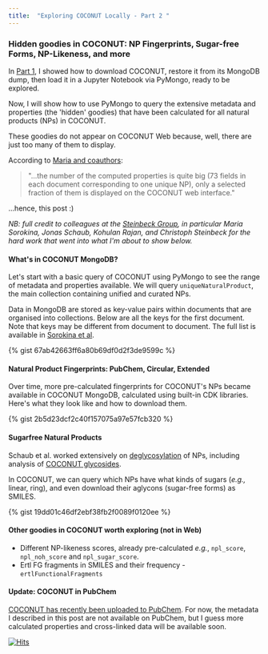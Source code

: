 ```yaml
---
title:  "Exploring COCONUT Locally - Part 2 "
---
```

### Hidden goodies in COCONUT: NP Fingerprints, Sugar-free Forms, NP-Likeness, and more

In [Part 1](https://adelenel.ai/mongodbcoconut/), I showed how to download COCONUT, restore it from its MongoDB dump, then load it in a Jupyter Notebook via PyMongo, ready to be explored.

Now, I will show how to use PyMongo to query the extensive metadata and properties (the 'hidden' goodies) that have been calculated for all natural products (NPs) in COCONUT.

These goodies do not appear on COCONUT Web because, well, there are just too many of them to display.

According to [Maria and coauthors](https://jcheminf.biomedcentral.com/articles/10.1186/s13321-020-00478-9):

> "...the number of the computed properties is quite big (73 fields in each document corresponding to one unique NP), only a selected fraction of them is displayed on the COCONUT web interface."

...hence, this post :)

*NB: full credit to colleagues at the [Steinbeck Group](https://cheminf.uni-jena.de/), in particular Maria Sorokina, Jonas Schaub, Kohulan Rajan, and Christoph Steinbeck for the hard work that went into what I'm about to show below.*

#### What's in COCONUT MongoDB?

Let's start with a basic query of COCONUT using PyMongo to see the range of metadata and properties available. We will query `uniqueNaturalProduct`, the main collection containing unified and curated NPs.

Data in MongoDB are stored as key-value pairs within documents that are organised into collections. Below are all the keys for the first document. Note that keys may be different from document to document. The full list is available in [Sorokina et al](https://jcheminf.biomedcentral.com/articles/10.1186/s13321-020-00478-9/tables/2).

{% gist 67ab42663ff6a80b69df0d2f3de9599c %}


#### Natural Product Fingerprints: PubChem, Circular, Extended

Over time, more pre-calculated fingerprints for COCONUT's NPs became available in COCONUT MongoDB, calculated using built-in CDK libraries. Here's what they look like and how to download them.

{% gist 2b5d23dcf2c40f157075a97e57fcb320 %}

#### Sugarfree Natural Products

Schaub et al. worked extensively on [deglycosylation](https://jcheminf.biomedcentral.com/articles/10.1186/s13321-020-00467-y) of NPs, including analysis of [COCONUT glycosides](https://www.mdpi.com/2218-273X/11/4/486).

In COCONUT, we can query which NPs have what kinds of sugars (*e.g.,* linear, ring), and even download their aglycons (sugar-free forms) as SMILES.

{% gist 19dd01c46df2ebf38fb2f0089f0120ee %}

#### Other goodies in COCONUT worth exploring (not in Web)

* Different NP-likeness scores, already pre-calculated *e.g.*, `npl_score`, `npl_noh_score` and `npl_sugar_score`.
* Ertl FG fragments in SMILES and their frequency - `ertlFunctionalFragments`

#### Update: COCONUT in PubChem
[COCONUT has recently been uploaded to PubChem](https://twitter.com/AdeleneLai/status/1511996631637450761). For now, the metadata I described in this post are not available on PubChem, but I guess more calculated properties and cross-linked data will be available soon.

[![Hits](https://hits.seeyoufarm.com/api/count/incr/badge.svg?url=https%3A%2F%2Fadelenel.ai%2Fsugarfreecoconut%2F&count_bg=%2379C83D&title_bg=%23555555&icon=&icon_color=%23E7E7E7&title=hits&edge_flat=false)](https://hits.seeyoufarm.com)
